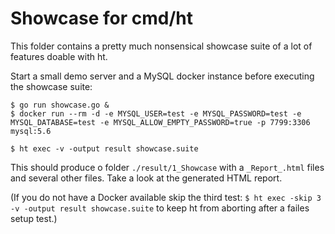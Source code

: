 Showcase for cmd/ht
===================

This folder contains a pretty much nonsensical showcase suite of a lot
of features doable with ht.

Start a small demo server and a MySQL docker instance before executing
the showcase suite:

    $ go run showcase.go &
    $ docker run --rm -d -e MYSQL_USER=test -e MYSQL_PASSWORD=test -e MYSQL_DATABASE=test -e MYSQL_ALLOW_EMPTY_PASSWORD=true -p 7799:3306 mysql:5.6

    $ ht exec -v -output result showcase.suite

This should produce o folder `./result/1_Showcase` with a `_Report_.html` files and
several other files. Take a look at the generated HTML report.

(If you do not have a Docker available skip the third test: 
`$ ht exec -skip 3 -v -output result showcase.suite` to keep ht from
aborting after a failes setup test.)
